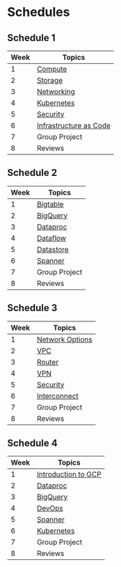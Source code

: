 # Schedules

## Schedule 1

|   Week  |  Topics        |
|-----------|-----------------------------------|
|    1    |[Compute](Compute)      |
|    2    |[Storage](Storage)      |
|    3    |[Networking](Networking)      |
|    4   |[Kubernetes](Kubernetes-Engine-and-Containers)  |
|    5    |[Security](Security)      |
|    6    |[Infrastructure as Code](Infrastructure-as-Code)   |
|    7    |Group Project   |
|    8    |Reviews    |


## Schedule 2

|   Week  |  Topics        |
|-----------|-----------------------------------|
|    1   | [Bigtable](Bigtable) |
|    2    |[BigQuery](BigQuery)      |
|    3     |[Dataproc](Dataproc) |  
|    4     |[Dataflow](Dataflow)     |
|    5    | [Datastore](Datastore) |
|    6    |[Spanner](Spanner) |
|    7    |Group Project   |
|    8    |Reviews    | 




## Schedule 3

|   Week  |  Topics        |
|-----------|-----------------------------------|
|    1    |[Network Options](Network-Options)      |
|    2    |[VPC](VPC)      |
|    3    |[Router](Router)      |
|    4   |[VPN](VPN)  |
|    5    |[Security](Security)      |
|    6    |[Interconnect](Interconnect)   |
|    7    |Group Project   |
|    8    |Reviews    |


## Schedule 4

|   Week  |  Topics        |
|-----------|-----------------------------------|
|   1  | [Introduction to GCP](Introduction) |
|    2   |[Dataproc](Dataproc) | 
|    3    |[BigQuery](BigQuery)      |
|    4    |[DevOps](DevOps)      |
|    5   | [Spanner](Spanner) |
|    6    | [Kubernetes](Kubernetes-Engine-and-Containers)       |
|    7   |Group Project   |
|    8   |Reviews    | 
